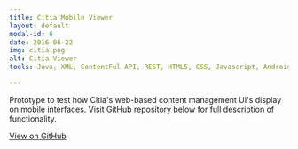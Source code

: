 ```yaml
---
title: Citia Mobile Viewer
layout: default
modal-id: 6
date: 2016-06-22
img: citia.png
alt: Citia Viewer
tools: Java, XML, ContentFul API, REST, HTML5, CSS, Javascript, Android SDK, Android Studio, Material Design, Git

---
```


Prototype to test how Citia's web-based content management UI's display on mobile interfaces. Visit GitHub repository below for full description of functionality.

<div class="center-links">
    <a class="btn btn-md btn-outline github-project-link" href="https://github.com/MikeKwon36/CitiaMobileViewer" target="_blank">
        <i class="fa fa-github"></i>
        <span class="small">View on GitHub</span>
    </a>
</div>